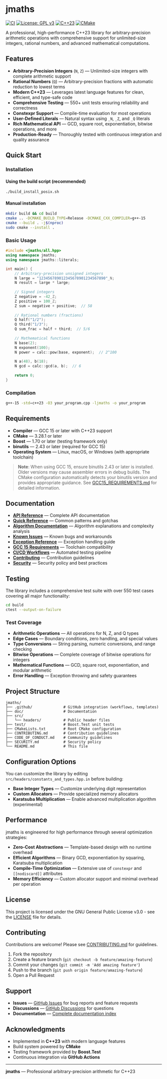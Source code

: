 # jmaths

[![CI](https://img.shields.io/github/actions/workflow/status/joligej/jmaths/ci.yml?branch=main&label=CI&logo=github)](https://github.com/joligej/jmaths/actions/workflows/ci.yml)
[![License: GPL v3](https://img.shields.io/badge/License-GPLv3-blue.svg)](https://www.gnu.org/licenses/gpl-3.0)
[![C++23](https://img.shields.io/badge/C%2B%2B-23-blue.svg)](https://isocpp.org/)
[![CMake](https://img.shields.io/badge/CMake-3.28+-064F8C?logo=cmake)](https://cmake.org/)

A professional, high-performance C++23 library for arbitrary-precision arithmetic operations with comprehensive support for unlimited-size integers, rational numbers, and advanced mathematical computations.

## Features

- **Arbitrary-Precision Integers** (`N`, `Z`) — Unlimited-size integers with complete arithmetic support
- **Rational Numbers** (`Q`) — Arbitrary-precision fractions with automatic reduction to lowest terms
- **Modern C++23** — Leverages latest language features for clean, efficient, and type-safe code
- **Comprehensive Testing** — 550+ unit tests ensuring reliability and correctness
- **Constexpr Support** — Compile-time evaluation for most operations
- **User-Defined Literals** — Natural syntax using `_N`, `_Z`, and `_Q` literals
- **Rich Mathematical API** — GCD, square root, exponentiation, bitwise operations, and more
- **Production-Ready** — Thoroughly tested with continuous integration and quality assurance

## Quick Start

### Installation

#### Using the build script (recommended)

```bash
./build_install_posix.sh
```

#### Manual installation

```bash
mkdir build && cd build
cmake .. -DCMAKE_BUILD_TYPE=Release -DCMAKE_CXX_COMPILER=g++-15
cmake --build . -j$(nproc)
sudo cmake --install .
```

### Basic Usage

```cpp
#include <jmaths/all.hpp>
using namespace jmaths;
using namespace jmaths::literals;

int main() {
    // Arbitrary-precision unsigned integers
    N large = "123456789012345678901234567890"_N;
    N result = large * large;
    
    // Signed integers
    Z negative = -42_Z;
    Z positive = 100_Z;
    Z sum = negative + positive;  // 58
    
    // Rational numbers (fractions)
    Q half("1/2");
    Q third("1/3");
    Q sum_frac = half + third;  // 5/6
    
    // Mathematical functions
    N base(2);
    N exponent(100);
    N power = calc::pow(base, exponent);  // 2^100
    
    N a(48), b(18);
    N gcd = calc::gcd(a, b);  // 6
    
    return 0;
}
```

### Compilation

```bash
g++-15 -std=c++23 -O3 your_program.cpp -ljmaths -o your_program
```

## Requirements

- **Compiler** — GCC 15 or later with C++23 support
- **CMake** — 3.28.1 or later
- **Boost** — 1.70 or later (testing framework only)
- **binutils** — 2.43 or later (required for GCC 15)
- **Operating System** — Linux, macOS, or Windows (with appropriate toolchain)

> **Note**: When using GCC 15, ensure binutils 2.43 or later is installed. Older versions may cause assembler errors in debug builds. The CMake configuration automatically detects your binutils version and provides appropriate guidance. See [GCC15_REQUIREMENTS.md](doc/GCC15_REQUIREMENTS.md) for detailed information.

## Documentation

- **[API Reference](doc/API_Reference.md)** — Complete API documentation
- **[Quick Reference](doc/QUICK_REFERENCE.md)** — Common patterns and gotchas
- **[Algorithm Documentation](doc/algorithm_documentation.md)** — Algorithm explanations and complexity analysis
- **[Known Issues](doc/KNOWN_ISSUES.md)** — Known bugs and workarounds
- **[Exception Reference](doc/EXCEPTION_REFERENCE.md)** — Exception handling guide
- **[GCC 15 Requirements](doc/GCC15_REQUIREMENTS.md)** — Toolchain compatibility
- **[CI/CD Workflows](doc/WORKFLOWS.md)** — Automated testing pipeline
- **[Contributing](CONTRIBUTING.md)** — Contribution guidelines
- **[Security](SECURITY.md)** — Security policy and best practices

## Testing

The library includes a comprehensive test suite with over 550 test cases covering all major functionality:

```bash
cd build
ctest --output-on-failure
```

### Test Coverage

- **Arithmetic Operations** — All operations for N, Z, and Q types
- **Edge Cases** — Boundary conditions, zero handling, and special values
- **Type Conversions** — String parsing, numeric conversions, and range checking
- **Bitwise Operations** — Complete coverage of bitwise operations for integers
- **Mathematical Functions** — GCD, square root, exponentiation, and modular arithmetic
- **Error Handling** — Exception throwing and safety guarantees

## Project Structure

```
jmaths/
├── .github/              # GitHub integration (workflows, templates)
├── doc/                  # Documentation
├── src/
│   └── headers/          # Public header files
├── test/                 # Boost.Test unit tests
├── CMakeLists.txt        # Root CMake configuration
├── CONTRIBUTING.md       # Contribution guidelines
├── CODE_OF_CONDUCT.md    # Community guidelines
├── SECURITY.md           # Security policy
└── README.md             # This file
```

## Configuration Options

You can customize the library by editing `src/headers/constants_and_types.hpp.in` before building:

- **Base Integer Types** — Customize underlying digit representation
- **Custom Allocators** — Provide specialized memory allocators
- **Karatsuba Multiplication** — Enable advanced multiplication algorithm (experimental)

## Performance

jmaths is engineered for high performance through several optimization strategies:

- **Zero-Cost Abstractions** — Template-based design with no runtime overhead
- **Efficient Algorithms** — Binary GCD, exponentiation by squaring, Karatsuba multiplication
- **Compile-Time Optimization** — Extensive use of `constexpr` and `[[nodiscard]]` attributes
- **Memory Efficiency** — Custom allocator support and minimal overhead per operation

## License

This project is licensed under the GNU General Public License v3.0 - see the [LICENSE](LICENSE) file for details.

## Contributing

Contributions are welcome! Please see [CONTRIBUTING.md](CONTRIBUTING.md) for guidelines.

1. Fork the repository
2. Create a feature branch (`git checkout -b feature/amazing-feature`)
3. Commit your changes (`git commit -m 'Add amazing feature'`)
4. Push to the branch (`git push origin feature/amazing-feature`)
5. Open a Pull Request

## Support

- **Issues** — [GitHub Issues](https://github.com/joligej/jmaths/issues) for bug reports and feature requests
- **Discussions** — [GitHub Discussions](https://github.com/joligej/jmaths/discussions) for questions
- **Documentation** — [Complete documentation index](DOCUMENTATION_INDEX.md)

## Acknowledgments

- Implemented in **C++23** with modern language features
- Build system powered by **CMake**
- Testing framework provided by **Boost.Test**
- Continuous integration via **GitHub Actions**

---

**jmaths** — Professional arbitrary-precision arithmetic for C++23
